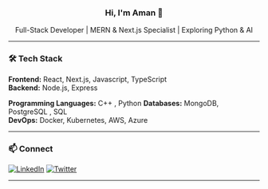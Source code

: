 <h3 align="center">Hi, I'm Aman 👋</h3>

<p align="center">
 Full-Stack Developer | MERN & Next.js Specialist | Exploring Python & AI
</p>

---

### 🛠 Tech Stack

**Frontend:** React, Next.js, Javascript, TypeScript  
**Backend:** Node.js, Express

**Programming Languages:** C++ , Python
**Databases:** MongoDB, PostgreSQL , SQL  
**DevOps:** Docker, Kubernetes, AWS, Azure  

---

### 📫 Connect

[![LinkedIn](https://img.shields.io/badge/LinkedIn-0A66C2?style=flat&logo=linkedin&logoColor=white)](https://www.linkedin.com/in/amanmalviya1/)
[![Twitter](https://img.shields.io/badge/Twitter-1DA1F2?style=flat&logo=twitter&logoColor=white)](https://x.com/aman_dev1504)

---
